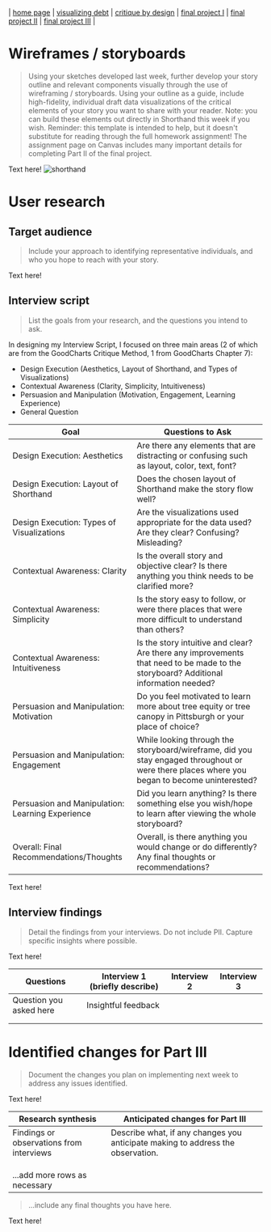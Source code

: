 | [home page](https://valeriee37.github.io/TSWD-portfolio/) | [visualizing debt](https://valeriee37.github.io/TSWD-portfolio/ass2.html) | [critique by design](https://valeriee37.github.io/TSWD-portfolio/ass3&4.html) | [final project I](https://valeriee37.github.io/TSWD-portfolio/project_part1.html) | [final project II](https://valeriee37.github.io/TSWD-portfolio/project_part2.html) | [final project III](https://valeriee37.github.io/TSWD-portfolio/project_part3.html) |

# Wireframes / storyboards
> Using your sketches developed last week, further develop your story outline and relevant components visually through the use of wireframing / storyboards. Using your outline as a guide, include high-fidelity, individual draft data visualizations of the critical elements of your story you want to share with your reader. Note: you can build these elements out directly in Shorthand this week if you wish.  Reminder: this template is intended to help, but it doesn't substitute for reading through the full homework assignment!  The assignment page on Canvas includes many important details for completing Part II of the final project. 

Text here!
![shorthand](https://preview.shorthand.com/Dd96hojCGLq1rWr6)

# User research 

## Target audience
> Include your approach to identifying representative individuals, and who you hope to reach with your story. 

Text here!

## Interview script
> List the goals from your research, and the questions you intend to ask.

In designing my Interview Script, I focused on three main areas (2 of which are from the GoodCharts Critique Method, 1 from GoodCharts Chapter 7):

- Design Execution (Aesthetics, Layout of Shorthand, and Types of Visualizations)
- Contextual Awareness (Clarity, Simplicity, Intuitiveness)
- Persuasion and Manipulation (Motivation, Engagement, Learning Experience)
- General Question


| Goal | Questions to Ask |
|------|------------------|
|  Design Execution: Aesthetics    | Are there any elements that are distracting or confusing such as layout, color, text, font?                 |
| Design Execution: Layout of Shorthand     | Does the chosen layout of Shorthand make the story flow well?                 |
| Design Execution: Types of Visualizations     |   Are the visualizations used appropriate for the data used? Are they clear? Confusing? Misleading?               |
| Contextual Awareness: Clarity     | Is the overall story and objective clear? Is there anything you think needs to be clarified more?                |
| Contextual Awareness: Simplicity     | Is the story easy to follow, or were there places that were more difficult to understand than others?                 |
|Contextual Awareness: Intuitiveness      |  	Is the story intuitive and clear? Are there any improvements that need to be made to the storyboard? Additional information needed?                |
| Persuasion and Manipulation: Motivation     | Do you feel motivated to learn more about tree equity or tree canopy in Pittsburgh or your place of choice?                 |
| Persuasion and Manipulation: Engagement     |  While looking through the storyboard/wireframe, did you stay engaged throughout or were there places where you began to become uninterested?                |
|  Persuasion and Manipulation: Learning Experience    |  Did you learn anything? Is there something else you wish/hope to learn after viewing the whole storyboard?                |
|Overall: Final Recommendations/Thoughts|Overall, is there anything you would change or do differently? Any final thoughts or recommendations?|


Text here!

## Interview findings
> Detail the findings from your interviews.  Do not include PII.  Capture specific insights where possible.

Text here!

| Questions               | Interview 1 (briefly describe) | Interview 2 | Interview 3 |
|-------------------------|--------------------------------|-------------|-------------|
| Question you asked here | Insightful feedback            |             |             |
|                         |                                |             |             |
|                         |                                |             |             |


# Identified changes for Part III
> Document the changes you plan on implementing next week to address any issues identified.  

Text here!

| Research synthesis                       | Anticipated changes for Part III                                                |
|------------------------------------------|---------------------------------------------------------------------------------|
| Findings or observations from interviews | Describe what, if any changes you anticipate making to address the observation. |
|                                          |                                                                                 |
|                                          |                                                                                 |
|                                          |                                                                                 |
| ...add more rows as necessary            |                                                                                 |

> ...include any final thoughts you have here. 

Text here!

